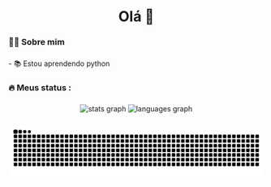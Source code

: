 <h1 align="center">Olá 👋</h1>

###

<h3 align="left">👩‍💻  Sobre mim</h3>

###

<p align="left">- 📚 Estou aprendendo python</p>

###

<h3 align="left">🔥   Meus status :</h3>

###

<div align="center">
  <img src="https://github-readme-stats.vercel.app/api?username=Caio1w&hide_title=false&hide_rank=false&show_icons=true&include_all_commits=true&count_private=true&disable_animations=false&theme=dracula&locale=en&hide_border=false&order=1" height="150" alt="stats graph"  />
  <img src="https://github-readme-stats.vercel.app/api/top-langs?username=Caio1w&locale=en&hide_title=false&layout=compact&card_width=320&langs_count=5&theme=dracula&hide_border=false&order=2" height="150" alt="languages graph"  />
</div>

###

<img src="https://raw.githubusercontent.com/Caio1w/Caio1w/output/snake.svg" alt="Snake animation" />


###
